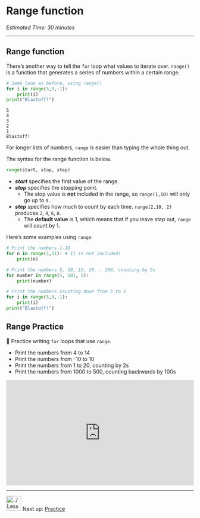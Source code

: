 # Range function

_Estimated Time: 30 minutes_

---

## Range function

There’s another way to tell the `for` loop what values to iterate over. `range()` is a function that generates a series of numbers within a certain range.

```python
# Same loop as before, using range()
for i in range(5,0,-1):
	print(i)
print("Blastoff!")
```

```
5
4
3
2
1
Blastoff!
```

For longer lists of numbers, `range` is easier than typing the whole thing out.

The syntax for the range function is below.

```python
range(start, stop, step)
```

- **_start_** specifies the first value of the range.
- **_stop_** specifies the stopping point.
  - The stop value is **not** included in the range, so `range(1,10)` will only go up to `9`.
- **_step_** specifies how much to count by each time. `range(2,10, 2)` produces `2`, `4`, `6`, `8`.
  - The **default value** is 1, which means that if you leave _step_ out, `range` will count by 1.

Here’s some examples using `range`:

```python
# Print the numbers 1-10
for n in range(1,11): # 11 is not included!
	print(n)

# Print the numbers 5, 10, 15, 20... 100, counting by 5s
for number in range(5, 101, 5):
	print(number)

# Print the numbers counting down from 5 to 1
for i in range(5,0,-1):
	print(i)
print("Blastoff!")
```

## Range Practice

<aside>

🎯 Practice writing `for` loops that use `range`.

- Print the numbers from 4 to 14
- Print the numbers from -10 to 10
- Print the numbers from 1 to 20, counting by 2s
- Print the numbers from 1000 to 500, counting backwards by 100s
</aside>

<div style="position: relative; padding-bottom: 56.25%; height: 0;"><iframe src="https://replit.com/team/kibo-fpwp5/W33-Range-Practice" frameborder="0" webkitallowfullscreen mozallowfullscreen allowfullscreen style="position: absolute; top: 0; left: 0; width: 100%; height: 100%;"></iframe></div>

---

<aside>

<img src="../Lesson%200%20Learning%20With%20Kibo%2032002756da8b4ed2a610df0347af2a08/man-in-hike.png" alt="../Lesson%200%20Learning%20With%20Kibo%2032002756da8b4ed2a610df0347af2a08/man-in-hike.png" width="40px" /> Next up: [Practice](/future-proof-with-python/loops/practice-loops-and-conditionals.md)

</aside>
